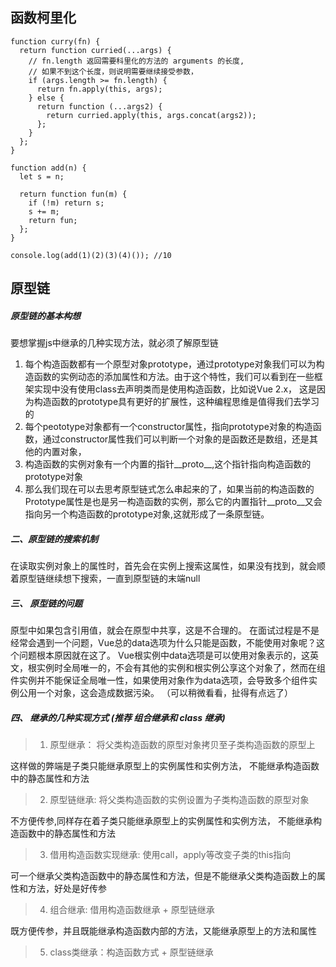## 函数柯里化
```
function curry(fn) {
  return function curried(...args) {
    // fn.length 返回需要科里化的方法的 arguments 的长度,
    // 如果不到这个长度，则说明需要继续接受参数，
    if (args.length >= fn.length) {
      return fn.apply(this, args);
    } else {
      return function (...args2) {
        return curried.apply(this, args.concat(args2));
      };
    }
  };
}
```

```
function add(n) {
  let s = n;

  return function fun(m) {
    if (!m) return s;
    s += m;
    return fun;
  };
}

console.log(add(1)(2)(3)(4)()); //10
```

## 原型链
##### 原型链的基本构想
要想掌握js中继承的几种实现方法，就必须了解原型链

1. 每个构造函数都有一个原型对象prototype，通过prototype对象我们可以为构造函数的实例动态的添加属性和方法。由于这个特性，我们可以看到在一些框架实现中没有使用class去声明类而是使用构造函数，比如说Vue 2.x， 这是因为构造函数的prototype具有更好的扩展性，这种编程思维是值得我们去学习的
1. 每个peototype对象都有一个constructor属性，指向prototype对象的构造函数，通过constructor属性我们可以判断一个对象的是函数还是数组，还是其他的内置对象，
1. 构造函数的实例对象有一个内置的指针__proto__,这个指针指向构造函数的prototype对象
1. 那么我们现在可以去思考原型链式怎么串起来的了，如果当前的构造函数的Prototype属性是也是另一构造函数的实例，那么它的内置指针__proto__又会指向另一个构造函数的prototype对象,这就形成了一条原型链。

##### 二、原型链的搜索机制
在读取实例对象上的属性时，首先会在实例上搜索这属性，如果没有找到，就会顺着原型链继续想下搜索，一直到原型链的末端null

##### 三、 原型链的问题
原型中如果包含引用值，就会在原型中共享，这是不合理的。
在面试过程是不是经常会遇到一个问题，Vue总的data选项为什么只能是函数，不能使用对象呢？这个问题根本原因就在这了。
Vue根实例中data选项是可以使用对象表示的，这英文，根实例时全局唯一的，不会有其他的实例和根实例公享这个对象了，然而在组件实例并不能保证全局唯一性，如果使用对象作为data选项，会导致多个组件实例公用一个对象，这会造成数据污染。 （可以稍微看看，扯得有点远了）

##### 四、 继承的几种实现方式  (推荐 组合继承和 class 继承)


> 1. 原型继承： 将父类构造函数的原型对象拷贝至子类构造函数的原型上

这样做的弊端是子类只能继承原型上的实例属性和实例方法， 不能继承构造函数中的静态属性和方法

> 2. 原型链继承: 将父类构造函数的实例设置为子类构造函数的原型对象

不方便传参,同样存在着子类只能继承原型上的实例属性和实例方法， 不能继承构造函数中的静态属性和方法

> 3. 借用构造函数实现继承: 使用call，apply等改变子类的this指向

可一个继承父类构造函数中的静态属性和方法，但是不能继承父类构造函数上的属性和方法，好处是好传参


> 4. 组合继承: 借用构造函数继承 + 原型链继承

既方便传参，并且既能继承构造函数内部的方法，又能继承原型上的方法和属性

> 5. class类继承：构造函数方式 + 原型链继承